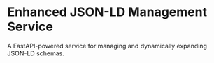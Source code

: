 # Enhanced JSON-LD Management Service

A FastAPI-powered service for managing and dynamically expanding JSON-LD schemas.